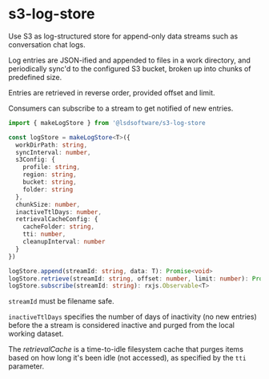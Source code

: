 # s3-log-store
Use S3 as log-structured store for append-only data streams such as conversation chat logs.

Log entries are JSON-ified and appended to files in a work directory, and periodically sync'd to the configured S3 bucket, broken up into chunks of predefined size.

Entries are retrieved in reverse order, provided offset and limit.

Consumers can subscribe to a stream to get notified of new entries.

```typescript
import { makeLogStore } from '@lsdsoftware/s3-log-store

const logStore = makeLogStore<T>({
  workDirPath: string,
  syncInterval: number,
  s3Config: {
    profile: string,
    region: string,
    bucket: string,
    folder: string
  },
  chunkSize: number,
  inactiveTtlDays: number,
  retrievalCacheConfig: {
    cacheFolder: string,
    tti: number,
    cleanupInterval: number
  }
})

logStore.append(streamId: string, data: T): Promise<void>
logStore.retrieve(streamId: string, offset: number, limit: number): Promise<T[]>
logStore.subscribe(streamId: string): rxjs.Observable<T>
```

`streamId` must be filename safe.

`inactiveTtlDays` specifies the number of days of inactivity (no new entries) before the a stream is considered inactive and purged from the local working dataset.

The _retrievalCache_ is a time-to-idle filesystem cache that purges items based on how long it's been idle (not accessed), as specified by the `tti` parameter.
